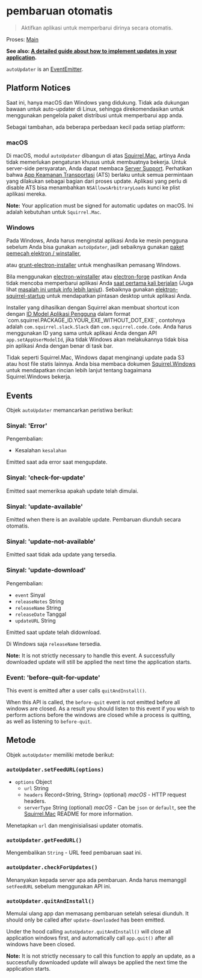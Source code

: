 # pembaruan otomatis

> Aktifkan aplikasi untuk memperbarui dirinya secara otomatis.

Proses: [Main](../glossary.md#main-process)

**See also: [A detailed guide about how to implement updates in your application](../tutorial/updates.md).**

`autoUpdater` is an [EventEmitter](https://nodejs.org/api/events.html#events_class_eventemitter).

## Platform Notices

Saat ini, hanya macOS dan Windows yang didukung. Tidak ada dukungan bawaan untuk auto-updater di Linux, sehingga direkomendasikan untuk menggunakan pengelola paket distribusi untuk memperbarui app anda.

Sebagai tambahan, ada beberapa perbedaan kecil pada setiap platform:

### macOS

Di macOS, modul `autoUpdater` dibangun di atas [Squirrel.Mac](https://github.com/Squirrel/Squirrel.Mac), artinya Anda tidak memerlukan pengaturan khusus untuk membuatnya bekerja. Untuk server-side persyaratan, Anda dapat membaca [Server Support](https://github.com/Squirrel/Squirrel.Mac#server-support). Perhatikan bahwa [App Keamanan Transportasi](https://developer.apple.com/library/content/documentation/General/Reference/InfoPlistKeyReference/Articles/CocoaKeys.html#//apple_ref/doc/uid/TP40009251-SW35) (ATS) berlaku untuk semua permintaan yang dilakukan sebagai bagian dari proses update. Aplikasi yang perlu di disable ATS bisa menambahkan `NSAllowsArbitraryLoads` kunci ke plist aplikasi mereka.

**Note:** Your application must be signed for automatic updates on macOS. Ini adalah kebutuhan untuk `Squirrel.Mac`.

### Windows

Pada Windows, Anda harus menginstal aplikasi Anda ke mesin pengguna sebelum Anda bisa gunakan `autoUpdater`, jadi sebaiknya gunakan [paket pemecah elektron / winstaller](https://github.com/electron/windows-installer),

 atau [grunt-electron-installer](https://github.com/electron/grunt-electron-installer) untuk menghasilkan pemasang Windows.</p> 

Bila menggunakan [electron-winstaller](https://github.com/electron/windows-installer) atau [electron-forge](https://github.com/electron-userland/electron-forge) pastikan Anda tidak mencoba memperbarui aplikasi Anda [saat pertama kali berjalan](https://github.com/electron/windows-installer#handling-squirrel-events) (Juga lihat [masalah ini untuk info lebih lanjut](https://github.com/electron/electron/issues/7155)). Sebaiknya gunakan [elektron-squirrel-startup](https://github.com/mongodb-js/electron-squirrel-startup) untuk mendapatkan pintasan desktop untuk aplikasi Anda.

Installer yang dihasilkan dengan Squirrel akan membuat shortcut icon dengan [ID Model Aplikasi Pengguna](https://msdn.microsoft.com/en-us/library/windows/desktop/dd378459(v=vs.85).aspx) dalam format `com.squirrel.PACKAGE_ID.YOUR_EXE_WITHOUT_DOT_EXE`, contohnya adalah `com.squirrel.slack.Slack` dan `com.squirrel.code.Code`. Anda harus menggunakan ID yang sama untuk aplikasi Anda dengan API `app.setAppUserModelId`, jika tidak Windows akan melakukannya tidak bisa pin aplikasi Anda dengan benar di task bar.

Tidak seperti Squirrel.Mac, Windows dapat menginangi update pada S3 atau host file statis lainnya. Anda bisa membaca dokumen [Squirrel.Windows](https://github.com/Squirrel/Squirrel.Windows) untuk mendapatkan rincian lebih lanjut tentang bagaimana Squirrel.Windows bekerja.



## Events

Objek `autoUpdater` memancarkan peristiwa berikut:



### Sinyal: 'Error'

Pengembalian:

* Kesalahan `kesalahan`

Emitted saat ada error saat mengupdate.



### Sinyal: 'check-for-update'

Emitted saat memeriksa apakah update telah dimulai.



### Sinyal: 'update-available'

Emitted when there is an available update. Pembaruan diunduh secara otomatis.



### Sinyal: 'update-not-available'

Emitted saat tidak ada update yang tersedia.



### Sinyal: 'update-download'

Pengembalian:

* `event` Sinyal
* `releaseNotes` String
* `releaseName` String
* `releaseDate` Tanggal
* `updateURL` String

Emitted saat update telah didownload.

Di Windows saja `releaseName` tersedia.

**Note:** It is not strictly necessary to handle this event. A successfully downloaded update will still be applied the next time the application starts.



### Event: 'before-quit-for-update'

This event is emitted after a user calls `quitAndInstall()`.

When this API is called, the `before-quit` event is not emitted before all windows are closed. As a result you should listen to this event if you wish to perform actions before the windows are closed while a process is quitting, as well as listening to `before-quit`.



## Metode

Objek `autoUpdater` memiliki metode berikut:



### `autoUpdater.setFeedURL(options)`

* `options` Object 
    * `url` String
  * `headers` Record<String, String> (optional) _macOS_ - HTTP request headers.
  * `serverType` String (optional) _macOS_ - Can be `json` or `default`, see the [Squirrel.Mac](https://github.com/Squirrel/Squirrel.Mac) README for more information.

Menetapkan `url` dan menginisialisasi updater otomatis.



### `autoUpdater.getFeedURL()`

Mengembalikan `String` - URL feed pembaruan saat ini.



### `autoUpdater.checkForUpdates()`

Menanyakan kepada server apa ada pembaruan. Anda harus memanggil `setFeedURL` sebelum menggunakan API ini.



### `autoUpdater.quitAndInstall()`

Memulai ulang app dan memasang pembaruan setelah selesai diunduh. It should only be called after `update-downloaded` has been emitted.

Under the hood calling `autoUpdater.quitAndInstall()` will close all application windows first, and automatically call `app.quit()` after all windows have been closed.

**Note:** It is not strictly necessary to call this function to apply an update, as a successfully downloaded update will always be applied the next time the application starts.
